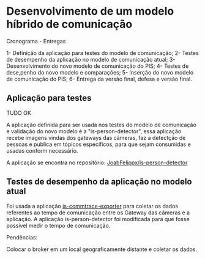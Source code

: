 # Desenvolvimento de um modelo híbrido de comunicação

Cronograma - Entregas

1- Definição da aplicação para testes do modelo de comunicação;
2- Testes de desempenho da aplicação no modelo de comunicação atual;
3- Desenvolvimento do novo modelo de comunicação do PIS;
4- Testes de dese,penho do novo modelo e comparações;
5- Inserção do novo modelo de comunicação do PIS;
6- Entrega da versão final, defesa e versão final.

## Aplicação para testes

TUDO OK

A aplicação definida para ser usada nos testes do modelo de comunicação e validação do novo modelo é a "is-person-detector", essa aplicação recebe imagens vindas dos gateways das câmeras, faz a detectção de pessoas e publica em tópicos específicos, para que sejam consumidas e usadas conform necessário. 

A aplicação se encontra no repositório: [JoabFelippx/is-person-detector](https://github.com/JoabFelippx/is-person-detector)

## Testes de desempenho da aplicação no modelo atual

Foi usada a aplicação [is-commtrace-exporter](https://github.com/labviros/is-commtrace-exporter) para coletar os dados referentes ao tempo de comunicação entre os Gateway das câmeras e a aplicação. A aplicação is-person-detector foi modificada para que fosse possível medir o tempo de comunicação.

Pendências:

Colocar o broker em um local geograficamente distante e coletar os dados.
